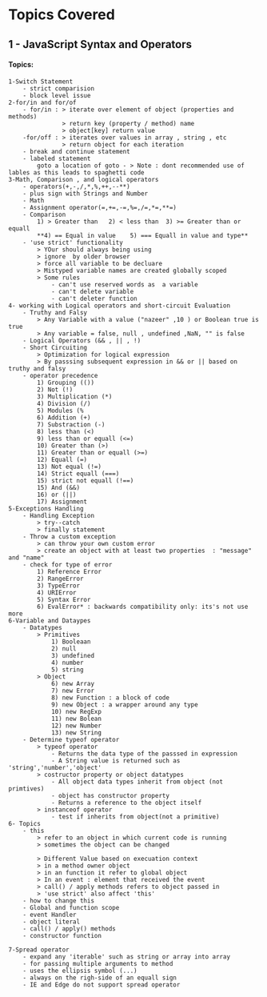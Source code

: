 # Topics Covered 

## 1 - JavaScript Syntax and Operators
#### Topics:
    1-Switch Statement
        - strict comparision
        - block level issue 
    2-for/in and for/of
        - for/in : > iterate over element of object (properties and methods)
                   > return key (property / method) name 
                   > object[key] return value
        -for/off : > iterates over values in array , string , etc
                   > return object for each iteration
        - break and continue statement
        - labeled statement
            goto a location of goto - > Note : dont recommended use of lables as this leads to spaghetti code
    3-Math, Comparison , and logical operators
        - operators(+,-,/,*,%,++,--**)
        - plus sign with Strings and Number
        - Math
        - Assignment operator(=,+=,-=,%=,/=,*=,**=)
        - Comparison
            1) > Greater than   2) < less than  3) >= Greater than or equall
            **4) == Equal in value    5) === Equall in value and type**
        - 'use strict' functionality
            > YOur should always being using 
            > ignore  by older browser 
            > force all variable to be decluare
            > Mistyped variable names are created globally scoped
            > Some rules
                - can't use reserved words as  a variable
                - can't delete variable
                - can't deleter function
    4- working with Logical operators and short-circuit Evaluation
        - Truthy and Falsy
            > Any Variable with a value ("nazeer" ,10 ) or Boolean true is true
            > Any variable = false, null , undefined ,NaN, "" is false
        - Logical Operators (&& , || , !)
        - Short Circuiting
            > Optimization for logical expression
            > By passsing subsequent expression in && or || based on truthy and falsy
        - operator precedence
            1) Grouping (())
            2) Not (!)
            3) Multiplication (*)
            4) Division (/)
            5) Modules (%
            6) Addition (+)
            7) Substraction (-)
            8) less than (<)
            9) less than or equall (<=)
            10) Greater than (>)
            11) Greater than or equall (>=)
            12) Equall (=)
            13) Not equal (!=)
            14) Strict equall (===)
            15) strict not equall (!==)
            15) And (&&)
            16) or (||)
            17) Assignment
    5-Exceptions Handling
        - Handling Exception
            > try--catch
            > finally statement
        - Throw a custom exception
            > can throw your own custom error
            > create an object with at least two properties  : "message" and "name"
        - check for type of error
            1) Reference Error
            2) RangeError
            3) TypeError
            4) URIError
            5) Syntax Error
            6) EvalError* : backwards compatibility only: its's not use more
    6-Variable and Dataypes
        - Datatypes
            > Primitives
                1) Booleaan
                2) null
                3) undefined
                4) number
                5) string
            > Object 
                6) new Array
                7) new Error
                8) new Function : a block of code
                9) new Object : a wrapper around any type
                10) new RegExp
                11) new Bolean
                12) new Number 
                13) new String
        - Determine typeof operator
            > typeof operator
                - Returns the data type of the passsed in expression
                - A String value is returned such as 'string','number','object'
            > costructor property or object datatypes
                - All object data types inherit from object (not primtives)
                - object has constructor property
                - Returns a reference to the object itself
            > instanceof operator
                - test if inherits from object(not a primitive)
    6- Topics 
        - this
            > refer to an object in which current code is running
            > sometimes the object can be changed

            > Different Value based on execuation context
            > in a method owner object
            > in an function it refer to global object
            > In an event : element that received the event
            > call() / apply methods refers to object passed in 
            > 'use strict' also affect 'this'
        - how to change this
        - Global and function scope
        - event Handler
        - object literal 
        - call() / apply() methods
        - constructor function

    7-Spread operator
        - expand any 'iterable' such as string or array into array
        - for passing multiple arguments to method
        - uses the ellipsis symbol (...)
        - always on the righ-side of an equall sign
        - IE and Edge do not support spread operator


